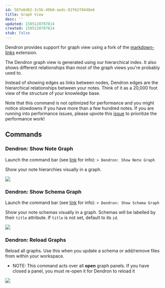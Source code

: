 ```yaml
---
id: 587e6d62-3c5b-49b0-aedc-02f62f0448e6
title: Graph View
desc: ''
updated: 1595120707814
created: 1595120707814
stub: false
---
```

Dendron provides support for graph view using a fork of the [markdown-links](https://marketplace.visualstudio.com/items?itemName=tchayen.markdown-links) extension. 

The Dendron graph view is generated using our hierarchical index. It also shows different relationships than most of the graph views you're probably used to.

Instead of showing edges as links between nodes, Dendron edges are the hierarchical relationships between your notes. Think of it as a 20,000 foot view of the structure of your knowledge base. 

Note that this command is not optimized for performance and you might notice slowdowns if you have more than a few hundred notes. If you are running into performance issues, please upvote this [issue](https://github.com/dendronhq/dendron/issues/107) to prioritize the performance work!

## Commands

### Dendron: Show Note Graph

Launch the command bar (see [link](https://www.dendron.so/notes/401c5889-20ae-4b3a-8468-269def4b4865.html#launch-the-command-bar) for info): `> Dendron: Show Note Graph`

Show your note hierarchies visually in a graph.

![](https://foundation-prod-assetspublic53c57cce-8cpvgjldwysl.s3-us-west-2.amazonaws.com/assets/images/graph.show-notes.gif)

### Dendron: Show Schema Graph

Launch the command bar (see [link](https://www.dendron.so/notes/401c5889-20ae-4b3a-8468-269def4b4865.html#launch-the-command-bar) for info): `> Dendron: Show Schema Graph`

Show your note schemas visually in a graph. Schemas will be labelled by their `title` attribute. If `title` is not set, default to its `id`.

![](https://foundation-prod-assetspublic53c57cce-8cpvgjldwysl.s3-us-west-2.amazonaws.com/assets/images/graphs.show-schema.gif)

### Dendron: Reload Graphs

Reload all graphs. Use this when you update a schema or add/remove files from within your workspace. 

- NOTE: This command acts over all **open** graph panels. If you have closed a panel, you must re-open it for Dendron to reload it

![](https://foundation-prod-assetspublic53c57cce-8cpvgjldwysl.s3-us-west-2.amazonaws.com/assets/images/graphs.reload.gif)

